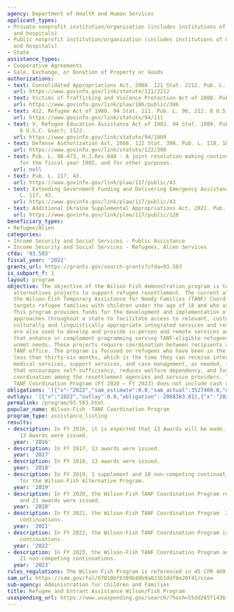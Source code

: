 ```yaml
---
agency: Department of Health and Human Services
applicant_types:
- Private nonprofit institution/organization (includes institutions of higher education
  and hospitals)
- Public nonprofit institution/organization (includes institutions of higher education
  and hospitals)
- State
assistance_types:
- Cooperative Agreements
- Sale, Exchange, or Donation of Property or Goods
authorizations:
- text: Consolidated Appropriations Act, 2008. 121 Stat. 2212. Pub. L. 110, 161.
  url: https://www.govinfo.gov/link/statute/121/2212
- text: Victims of Trafficking and Violence Protection Act of 2000. Pub. L. 106, 386.
  url: https://www.govinfo.gov/link/plaw/106/public/386
- text: 412, Refugee Act of 1980. 94 Stat. 111. Pub. L. 96, 212. 8 U.S.C. &sect; 1522.
  url: https://www.govinfo.gov/link/statute/94/111
- text: V, Refugee Education Assistance Act of 1982. 94 Stat. 1809. Pub. L. 96, 422.
    8 U.S.C. &sect; 1522.
  url: https://www.govinfo.gov/link/statute/94/1809
- text: Defense Authorization Act, 2008. 122 Stat. 398. Pub. L. 110, 181.
  url: https://www.govinfo.gov/link/statute/122/398
- text: Pub. L. 98-473, H.J.Res.648 - A joint resolution making continuing appropriations
    for the fiscal year 1985, and for other purposes.
  url: null
- text: Pub. L. 117, 43.
  url: https://www.govinfo.gov/link/plaw/117/public/43
- text: Extending Government Funding and Delivering Emergency Assistance Act. Pub.
    L. 117, 43.
  url: https://www.govinfo.gov/link/plaw/117/public/43
- text: Additional Ukraine Supplemental Appropriations Act, 2022. Pub. L. 117, 128.
  url: https://www.govinfo.gov/link/plaw/117/public/128
beneficiary_types:
- Refugee/Alien
categories:
- Income Security and Social Services - Public Assistance
- Income Security and Social Services - Refugees, Alien Services
cfda: '93.583'
fiscal_year: '2022'
grants_url: https://grants.gov/search-grants?cfda=93.583
is_subpart_f: 1
layout: program
objective: The objective of the Wilson Fish demonstration program is to develop innovative
  alternatives projects to support refugee resettlement. The current alternative project,
  the Wilson-Fish Temporary Assistance for Needy Families (TANF) Coordination Program,
  targets refugee families with children under the age of 18 and who are TANF-eligible.
  This program provides funds for the development and implementation of innovative
  approaches throughout a state to facilitate access to relevant, customized, and
  culturally and linguistically appropriate integrated services and resources. Funds
  are also used to develop and provide in-person and remote services and/or resources
  that enhance or complement programming serving TANF-eligible refugees to address
  unmet needs. These projects require coordination between recipients and the state
  TANF office. The program is focused on refugees who have been in the United States
  less than thirty-six months, which is the time they can receive interim support,
  medical services, support services, and case management, as needed, in a manner
  that encourages self-sufficiency, reduces welfare dependency, and fosters greater
  coordination among the resettlement agencies and service providers. The Wilson-Fish
  TANF Coordination Program (FY 2020 – FY 2023) does not include cash assistance.
obligations: '[{"x":"2022","sam_estimate":0.0,"sam_actual":3527469.0,"usa_spending_actual":-2380557.02},{"x":"2023","sam_estimate":11174592.0,"sam_actual":0.0,"usa_spending_actual":26134941.66},{"x":"2024","sam_estimate":18000000.0,"sam_actual":0.0,"usa_spending_actual":12957266.98}]'
outlays: '[{"x":"2022","outlay":0.0,"obligation":-2868383.81},{"x":"2023","outlay":0.0,"obligation":0.0},{"x":"2024","outlay":0.0,"obligation":0.0}]'
permalink: /program/93.583.html
popular_name: Wilson-Fish -TANF Coordination Program
program_type: assistance_listing
results:
- description: In FY 2016, it is expected that 13 Awards will be made. In FY 2016,
    13 Awards were issued.
  year: '2016'
- description: In FY 2017, 13 awards were issued.
  year: '2017'
- description: In FY 2018, 13 awards were issued.
  year: '2018'
- description: In FY 2019, 1 supplement and 10 non-competing continuations were issued
    for the Wilson-Fish Alternative Program.
  year: '2019'
- description: In FY 2020, the Wilson-Fish TANF Coordination Program received 22 applications
    and 21 awards were issued.
  year: '2020'
- description: In FY 2021, the Wilson-Fish TANF Coordination Program  21 non-competing
    continuations.
  year: '2021'
- description: In FY 2022, the Wilson-Fish TANF Coordination Program issued 21 non-competing
    continuations.
  year: '2022'
- description: In FY 2023, the Wilson-Fish TANF Coordination Program anticipates issuing
    21 non-competing continuations.
  year: '2023'
rules_regulations: The Wilson-Fish Program is referenced in 45 CFR 400.69.
sam_url: https://sam.gov/fal/67010bf6399b40b9a023b1ddf0e20f41/view
sub-agency: Administration for Children and Families
title: Refugee and Entrant Assistance Wilson/Fish Program
usaspending_url: https://www.usaspending.gov/search/?hash=55dd265f1436feb396e429f16ac45e28
---
```


